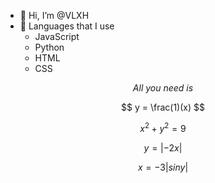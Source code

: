 - 👋 Hi, I’m @VLXH
- 🎸 Languages that I use
  - JavaScript
  - Python
  - HTML
  - CSS


<div align="center"><em>All you need is</em></div>

$$
y = \frac(1)(x)
$$

$$
x^2 + y^2 = 9
$$

$$
y = |-2x|
$$

$$
x = -3|sin y|
$$
<!---
VLXH/VLXH is a ✨ special ✨ repository because its `README.md` (this file) appears on your GitHub profile.
You can click the Preview link to take a look at your changes.
--->
